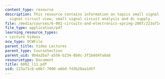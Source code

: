 ```yaml
---
content_type: resource
description: This resource contains information on topics small signal notation, small
  signal circuit view, small signal circuit analysis and dc supply.
file: /media/courses/6-002-circuits-and-electronics-spring-2007/223a71c6e0b77090a6bdfd3b28aa1d5f_6002_l11.pdf
file_type: application/pdf
learning_resource_types:
- Lecture Videos
ocw_type: OCWFile
parent_title: Video Lectures
parent_type: CourseSection
parent_uid: 9b4a2ba7-a556-b234-8b0c-3f1bdd4fa8ab
resourcetype: Document
title: 6002_l11.pdf
uid: 223a71c6-e0b7-7090-a6bd-fd3b28aa1d5f
---
```


